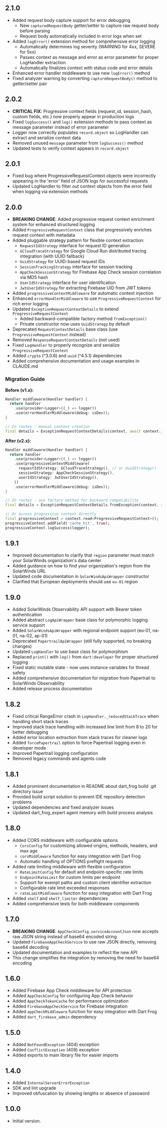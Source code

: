 ## 2.1.0

- Added request body capture support for error debugging
  - New `capturedRequestBody` getter/setter to capture raw request body before parsing
  - Request body automatically included in error logs when set
- Added `logError()` extension method for comprehensive error logging
  - Automatically determines log severity (WARNING for 4xx, SEVERE for 5xx)
  - Passes context as message and error as error parameter for proper LogHandler extraction
  - Automatically finalizes context with status code and error details
- Enhanced error handler middleware to use new `logError()` method
- Fixed analyzer warning by converting `captureRequestBody()` method to getter/setter pair

## 2.0.2

- **CRITICAL FIX**: Progressive context fields (request_id, session_hash, custom fields, etc.) now properly appear in production logs
- Fixed `logSuccess()` and `log()` extension methods to pass context as message parameter instead of error parameter
- Logger now correctly populates `record.object` so LogHandler can extract and serialize context data
- Removed unused `message` parameter from `logSuccess()` method
- Updated tests to verify context appears in `record.object`

## 2.0.1

- Fixed bug where ProgressiveRequestContext objects were incorrectly appearing in the 'error' field of JSON logs for successful requests
- Updated LogHandler to filter out context objects from the error field when logging via extension methods

## 2.0.0

- **BREAKING CHANGE**: Added progressive request context enrichment system for enhanced structured logging
- Added `ProgressiveRequestContext` class that progressively enriches request context with metadata
- Added pluggable strategy pattern for flexible context extraction:
  - `RequestIdStrategy` interface for request ID generation
  - `GCloudTraceStrategy` for Google Cloud Run distributed tracing integration (with UUID fallback)
  - `UuidStrategy` for UUID-based request IDs
  - `SessionTrackingStrategy` interface for session tracking
  - `AppCheckSessionStrategy` for Firebase App Check session correlation via MD5 hash
  - `UserIdStrategy` interface for user identification
  - `JwtUserIdStrategy` for extracting Firebase UID from JWT tokens
- Added `progressiveContextMiddleware` for automatic context injection
- Enhanced `errorHandlerMiddleware` to use `ProgressiveRequestContext` for rich error logging
- Updated `ExceptionRequestContextDetails` to extend `ProgressiveRequestContext`
  - Added backward-compatible factory method `fromException()`
  - Private constructor now uses `UuidStrategy` by default
- Deprecated `RequestContextDetails` base class (use `ProgressiveRequestContext` instead)
- Removed `ResponseRequestContextDetails` (not used)
- Fixed `LogHandler` to properly recognize and serialize `ProgressiveRequestContext`
- Added `crypto` (^3.0.6) and `uuid` (^4.5.1) dependencies
- Added comprehensive documentation and usage examples in CLAUDE.md

### Migration Guide

**Before (v1.x):**
```dart
Handler middleware(Handler handler) {
  return handler
    .use(provider<Logger>((_) => logger))
    .use(errorHandlerMiddleware(debug: isDev));
}

// In routes - manual context creation
final details = ExceptionRequestContextDetails(context, await context.jsonOrBody(), e);
```

**After (v2.x):**
```dart
Handler middleware(Handler handler) {
  return handler
    .use(provider<Logger>((_) => logger))
    .use(progressiveContextMiddleware(
      requestIdStrategy: GCloudTraceStrategy(), // or UuidStrategy()
      sessionStrategy: AppCheckSessionStrategy(),
      userIdStrategy: JwtUserIdStrategy(),
    ))
    .use(errorHandlerMiddleware(debug: isDev));
}

// In routes - use factory method for backward compatibility
final details = ExceptionRequestContextDetails.fromException(context, await context.jsonOrBody(), e);

// Or access progressive context directly
final progressiveContext = context.read<ProgressiveRequestContext>();
progressiveContext.addField('cache_hit', true);
progressiveContext.logSuccess(logger);
```

## 1.9.1

- Improved documentation to clarify that `region` parameter must match your SolarWinds organization's data center
- Added guidance on how to find your organization's region from the SolarWinds URL
- Updated code documentation in `SolarWindsApiWrapper` constructor
- Clarified that European deployments should use `eu-01` region

## 1.9.0

- Added SolarWinds Observability API support with Bearer token authentication
- Added abstract `LogApiWrapper` base class for polymorphic logging service support
- Added `SolarWindsApiWrapper` with regional endpoint support (eu-01, na-01, na-02, ap-01)
- Deprecated `PapertrailApiWrapper` (still fully supported, no breaking changes)
- Updated `LogHandler` to use base class for polymorphism
- Replaced `print()` with `log()` from `dart:developer` for proper structured logging
- Fixed static mutable state - now uses instance variables for thread safety
- Added comprehensive documentation for migration from Papertrail to SolarWinds Observability
- Added release process documentation

## 1.8.2

- Fixed critical RangeError crash in `LogHandler._reducedStackTrace` when handling short stack traces
- Improved stack trace handling with increased line limit from 8 to 20 for better debugging
- Added error location extraction from stack traces for cleaner logs
- Added `forcePapertrail` option to force Papertrail logging even in developer mode
- Improved Papertrail logging configuration
- Removed legacy commands and agents code

## 1.8.1

- Added prominent documentation in README about dart_frog build .git directory issue
- Provided build script solution to prevent IDE repository detection problems
- Updated dependencies and fixed analyzer issues
- Updated dart_frog_expert agent memory with build process analysis

## 1.8.0

- Added CORS middleware with configurable options
  - `CorsConfig` for customizing allowed origins, methods, headers, and max age
  - `corsMiddleware` function for easy integration with Dart Frog
  - Automatic handling of OPTIONS preflight requests
- Added rate limiting middleware with flexible configuration
  - `RateLimitConfig` for default and endpoint-specific rate limits
  - `EndpointRateLimit` for custom limits per endpoint
  - Support for exempt paths and custom client identifier extraction
  - Configurable rate limit exceeded responses
  - `rateLimitMiddleware` function for easy integration with Dart Frog
- Added `shelf` and `shelf_limiter` dependencies
- Added comprehensive tests for both middleware components

## 1.7.0

- **BREAKING CHANGE**: `AppCheckConfig.serviceAccountJson` now accepts raw JSON string instead of base64 encoded string
- Updated `FirebaseAppCheckService` to use raw JSON directly, removing base64 decoding
- Updated documentation and examples to reflect the new API
- This change simplifies the integration by removing the need for base64 encoding

## 1.6.0

- Added Firebase App Check middleware for API protection
- Added `AppCheckConfig` for configuring App Check behavior
- Added `AppCheckTokenCache` for performance optimization
- Added `FirebaseAppCheckService` for Firebase integration
- Added `appCheckMiddleware` function for easy integration with Dart Frog
- Added `dart_firebase_admin` dependency

## 1.5.0

- Added `NotFoundException` (404) exception
- Added `ConflictException` (409) exception
- Added exports to main library file for easier imports

## 1.4.0

- Added `InternalServerErrorException`
- SDK and lint upgrade
- Improved obfuscation by showing lengths or absence of password

## 1.0.0

- Initial version.
